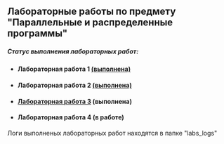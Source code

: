 ## Лабораторные работы по предмету "Параллельные и распределенные программы"

##### Статус выполнения лабораторных работ:
 + #### Лабораторная работа 1 [(выполнена)](https://github.com/Ramil-1999/ParallelAndDistributedPrograms/tree/master/src/main/java/lab_1)
 + #### Лабораторная работа 2 [(выполнена)](https://github.com/Ramil-1999/ParallelAndDistributedPrograms/tree/master/src/main/java/lab_2)
 + #### [Лабораторная работа 3](https://github.com/Ramil-1999/ParallelAndDistributedPrograms/tree/master/src/main/java/lab_3) (выполнена)
 + #### Лабораторная работа 4 (в работе)

Логи выполненых лабораторных работ находятся в папке "labs_logs"

